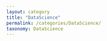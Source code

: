 ```yaml
---
layout: category
title: "DataScience"
permalink: /categories/DataScience/
taxonomy: DataScience
---
```

